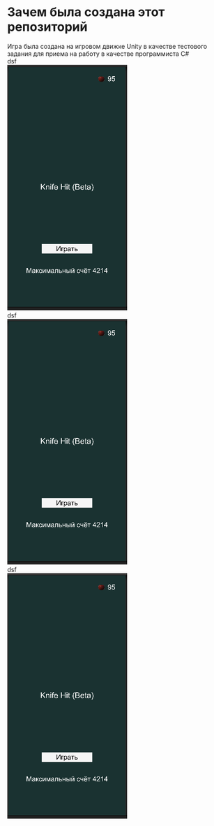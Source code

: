 # Зачем была создана этот репозиторий
Игра была создана на игровом движке Unity в качестве тестового задания для приема на работу в качестве программиста C#
<br>
dsf
<br>
![Alt text](https://github.com/Leonid07/Test-Game/blob/main/%D0%91%D0%B5%D0%B7%D1%8B%D0%BC%D1%8F%D0%BD%D0%BD%D1%8B%D0%B9.png)
<br>
dsf
<br>
![Alt text](https://github.com/Leonid07/Test-Game/blob/main/%D0%91%D0%B5%D0%B7%D1%8B%D0%BC%D1%8F%D0%BD%D0%BD%D1%8B%D0%B9.png)
<br>
dsf
<br>
![Alt text](https://github.com/Leonid07/Test-Game/blob/main/%D0%91%D0%B5%D0%B7%D1%8B%D0%BC%D1%8F%D0%BD%D0%BD%D1%8B%D0%B9.png)
